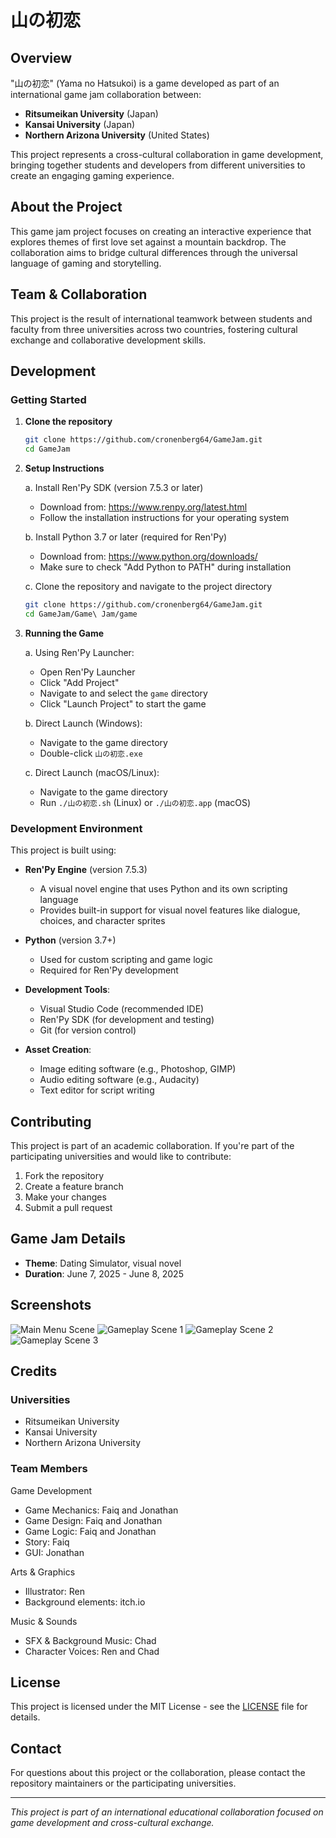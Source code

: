 # 山の初恋

## Overview

"山の初恋" (Yama no Hatsukoi) is a game developed as part of an international game jam collaboration between:

- **Ritsumeikan University** (Japan)
- **Kansai University** (Japan)
- **Northern Arizona University** (United States)

This project represents a cross-cultural collaboration in game development, bringing together students and developers from different universities to create an engaging gaming experience.

## About the Project

This game jam project focuses on creating an interactive experience that explores themes of first love set against a mountain backdrop. The collaboration aims to bridge cultural differences through the universal language of gaming and storytelling.

## Team & Collaboration

This project is the result of international teamwork between students and faculty from three universities across two countries, fostering cultural exchange and collaborative development skills.

## Development

### Getting Started

1. **Clone the repository**

   ```bash
   git clone https://github.com/cronenberg64/GameJam.git
   cd GameJam
   ```

2. **Setup Instructions**
   
   a. Install Ren'Py SDK (version 7.5.3 or later)
      - Download from: https://www.renpy.org/latest.html
      - Follow the installation instructions for your operating system
   
   b. Install Python 3.7 or later (required for Ren'Py)
      - Download from: https://www.python.org/downloads/
      - Make sure to check "Add Python to PATH" during installation
   
   c. Clone the repository and navigate to the project directory
      ```bash
      git clone https://github.com/cronenberg64/GameJam.git
      cd GameJam/Game\ Jam/game
      ```

3. **Running the Game**

   a. Using Ren'Py Launcher:
      - Open Ren'Py Launcher
      - Click "Add Project"
      - Navigate to and select the `game` directory
      - Click "Launch Project" to start the game

   b. Direct Launch (Windows):
      - Navigate to the game directory
      - Double-click `山の初恋.exe`

   c. Direct Launch (macOS/Linux):
      - Navigate to the game directory
      - Run `./山の初恋.sh` (Linux) or `./山の初恋.app` (macOS)

### Development Environment

This project is built using:
- **Ren'Py Engine** (version 7.5.3)
  - A visual novel engine that uses Python and its own scripting language
  - Provides built-in support for visual novel features like dialogue, choices, and character sprites
  
- **Python** (version 3.7+)
  - Used for custom scripting and game logic
  - Required for Ren'Py development

- **Development Tools**:
  - Visual Studio Code (recommended IDE)
  - Ren'Py SDK (for development and testing)
  - Git (for version control)

- **Asset Creation**:
  - Image editing software (e.g., Photoshop, GIMP)
  - Audio editing software (e.g., Audacity)
  - Text editor for script writing

## Contributing

This project is part of an academic collaboration. If you're part of the participating universities and would like to contribute:

1. Fork the repository
2. Create a feature branch
3. Make your changes
4. Submit a pull request

## Game Jam Details

- **Theme**: Dating Simulator, visual novel
- **Duration**: June 7, 2025 - June 8, 2025

## Screenshots

![Main Menu Scene](screenshots/Screenshot%202025-06-08%20at%2015.13.38.png)
![Gameplay Scene 1](screenshots/Screenshot%202025-06-08%20at%2015.14.14.png)
![Gameplay Scene 2](screenshots/Screenshot%202025-06-08%20at%2015.14.33.png)
![Gameplay Scene 3](screenshots/Screenshot%202025-06-08%20at%2015.15.03.png)

## Credits

### Universities

- Ritsumeikan University
- Kansai University
- Northern Arizona University

### Team Members

 Game Development
  - Game Mechanics: Faiq and Jonathan
  - Game Design: Faiq and Jonathan
  - Game Logic: Faiq and Jonathan
  - Story: Faiq
  - GUI: Jonathan

  Arts & Graphics
  - Illustrator: Ren
  - Background elements: itch.io

  Music & Sounds
  - SFX & Background Music: Chad
  - Character Voices: Ren and Chad


## License

This project is licensed under the MIT License - see the [LICENSE](LICENSE) file for details.

## Contact

For questions about this project or the collaboration, please contact the repository maintainers or the participating universities.

---

_This project is part of an international educational collaboration focused on game development and cross-cultural exchange._
